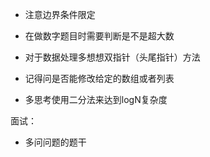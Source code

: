 - 注意边界条件限定
- 在做数字题目时需要判断是不是超大数
- 对于数据处理多想想双指针（头尾指针）方法
- 记得问是否能修改给定的数组或者列表



- 多思考使用二分法来达到logN复杂度

面试：

- 多问问题的题干